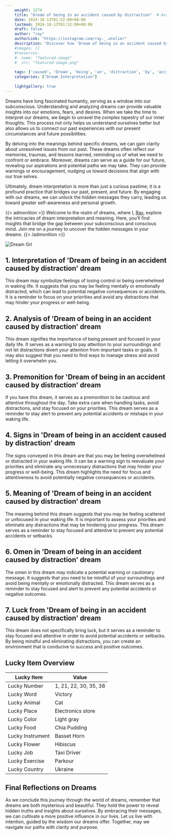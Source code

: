 ```yaml
---
    weight: 1274
    title: "Dream of being in an accident caused by distraction"  # Assuming 'title' column exists
    date: 2024-10-13T01:52:00+08:00
    lastmod: 2024-10-13T01:52:00+08:00
    draft: false
    author: "ray"
    authorLink: "https://instagram.com/ray._.atelier"
    description: "Discover how 'Dream of being in an accident caused by distraction' can interpret your future and uncover its significant meanings in your life."
    #images: []
    #resources:
    #- name: "featured-image"
    #  src: "featured-image.png"
    
    tags: ['caused', 'Dream', 'being', 'an', 'distraction', 'by', 'accident', 'in', 'of']
    categories: ["Dream Interpretation"]
    
    lightgallery: true
---
```

    
Dreams have long fascinated humanity, serving as a window into our subconscious. Understanding and analyzing dreams can provide valuable insights into our emotions, fears, and desires. When we take the time to interpret our dreams, we begin to unravel the complex tapestry of our inner thoughts. This process not only helps us understand ourselves better but also allows us to connect our past experiences with our present circumstances and future possibilities.

By delving into the meanings behind specific dreams, we can gain clarity about unresolved issues from our past. These dreams often reflect our memories, traumas, and lessons learned, reminding us of what we need to confront or embrace. Moreover, dreams can serve as a guide for our future, revealing our aspirations and potential paths we may take. They can provide warnings or encouragement, nudging us toward decisions that align with our true selves.

Ultimately, dream interpretation is more than just a curious pastime; it is a profound practice that bridges our past, present, and future. By engaging with our dreams, we can unlock the hidden messages they carry, leading us toward greater self-awareness and personal growth.

{{< admonition >}}
Welcome to the realm of dreams, where I, [Ray](https://instagram.com/ray._.atelier), explore the intricacies of dream interpretation and meaning. Here, you’ll find insights that bridge the gap between your subconscious and conscious mind. Join me on a journey to uncover the hidden messages in your dreams.
{{< /admonition >}}

![Dream Grl](https://cdn.pixabay.com/photo/2017/11/02/03/35/gothic-2910057_1280.jpg "Dream Grl")

## 1. Interpretation of 'Dream of being in an accident caused by distraction' dream
 This dream may symbolize feelings of losing control or being overwhelmed in waking life. It suggests that you may be feeling mentally or emotionally distracted, which can lead to potential negative consequences or accidents. It is a reminder to focus on your priorities and avoid any distractions that may hinder your progress or well-being.

## 2. Analysis of 'Dream of being in an accident caused by distraction' dream
 This dream signifies the importance of being present and focused in your daily life. It serves as a warning to pay attention to your surroundings and not let distractions divert your attention from important tasks or goals. It may also suggest that you need to find ways to manage stress and avoid letting it overwhelm you.

## 3. Premonition for 'Dream of being in an accident caused by distraction' dream
 If you have this dream, it serves as a premonition to be cautious and attentive throughout the day. Take extra care when handling tasks, avoid distractions, and stay focused on your priorities. This dream serves as a reminder to stay alert to prevent any potential accidents or mishaps in your waking life.

## 4. Signs in 'Dream of being in an accident caused by distraction' dream
 The signs conveyed in this dream are that you may be feeling overwhelmed or distracted in your waking life. It can be a warning sign to reevaluate your priorities and eliminate any unnecessary distractions that may hinder your progress or well-being. This dream highlights the need for focus and attentiveness to avoid potentially negative consequences or accidents.

## 5. Meaning of 'Dream of being in an accident caused by distraction' dream
 The meaning behind this dream suggests that you may be feeling scattered or unfocused in your waking life. It is important to assess your priorities and eliminate any distractions that may be hindering your progress. This dream serves as a reminder to stay focused and attentive to prevent any potential accidents or setbacks.

## 6. Omen in 'Dream of being in an accident caused by distraction' dream
 The omen in this dream may indicate a potential warning or cautionary message. It suggests that you need to be mindful of your surroundings and avoid being mentally or emotionally distracted. This dream serves as a reminder to stay focused and alert to prevent any potential accidents or negative outcomes.

## 7. Luck from 'Dream of being in an accident caused by distraction' dream
 This dream does not specifically bring luck, but it serves as a reminder to stay focused and attentive in order to avoid potential accidents or setbacks. By being mindful and eliminating distractions, you can create an environment that is conducive to success and positive outcomes.

## Lucky Item Overview
| Lucky Item          | Value              |
|---------------|--------------------|
| Lucky Number        | 1, 21, 22, 30, 35, 38  |
| Lucky Word          | Victory |
| Lucky Animal        | Cat |
| Lucky Place         | Electronics store     |
| Lucky Color         | Light gray     |
| Lucky Food          | Chia Pudding      |
| Lucky Instrument    | Basset Horn |
| Lucky Flower        | Hibiscus    |
| Lucky Job           | Taxi Driver       |
| Lucky Exercise      | Parkour  |
| Lucky Country       | Ukraine    |


##  Final Reflections on Dreams

As we conclude this journey through the world of dreams, remember that dreams are both mysterious and beautiful. They hold the power to reveal hidden truths and insights about ourselves. By embracing their messages, we can cultivate a more positive influence in our lives. Let us live with intention, guided by the wisdom our dreams offer. Together, may we navigate our paths with clarity and purpose.

